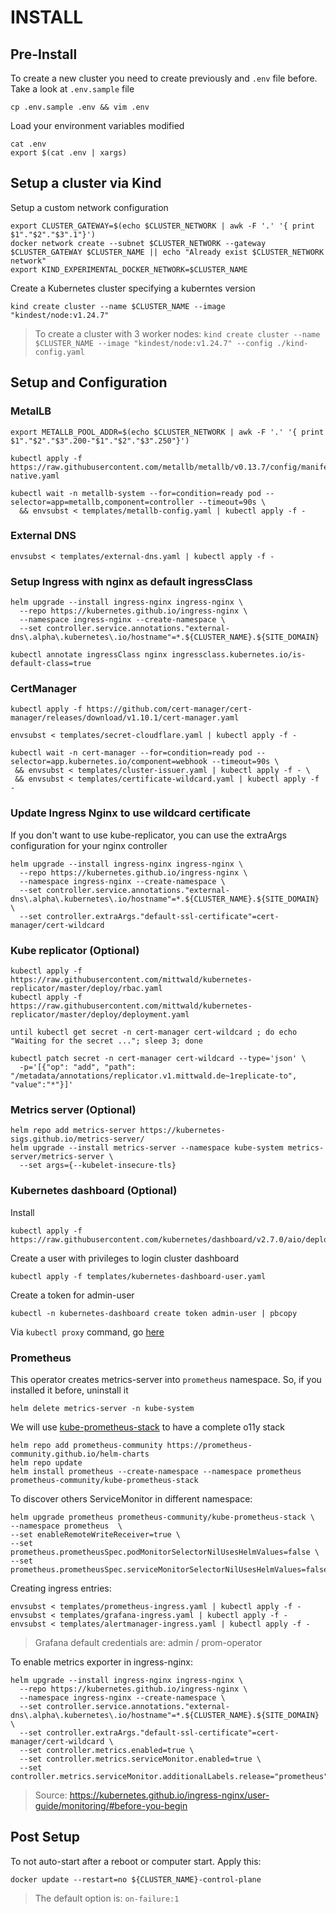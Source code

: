# INSTALL

## Pre-Install

To create a new cluster you need to create previously and `.env` file before. Take a look at `.env.sample` file

```
cp .env.sample .env && vim .env
```

Load your environment variables modified
```
cat .env
export $(cat .env | xargs)
```

## Setup a cluster via Kind


Setup a custom network configuration
```
export CLUSTER_GATEWAY=$(echo $CLUSTER_NETWORK | awk -F '.' '{ print $1"."$2"."$3".1"}')
docker network create --subnet $CLUSTER_NETWORK --gateway $CLUSTER_GATEWAY $CLUSTER_NAME || echo "Already exist $CLUSTER_NETWORK network"
export KIND_EXPERIMENTAL_DOCKER_NETWORK=$CLUSTER_NAME
```

Create a Kubernetes cluster specifying a kuberntes version

```
kind create cluster --name $CLUSTER_NAME --image "kindest/node:v1.24.7"
```
> To create a cluster with 3 worker nodes:
> `kind create cluster --name $CLUSTER_NAME --image "kindest/node:v1.24.7" --config ./kind-config.yaml`

## Setup and Configuration

### MetalLB

```
export METALLB_POOL_ADDR=$(echo $CLUSTER_NETWORK | awk -F '.' '{ print $1"."$2"."$3".200-"$1"."$2"."$3".250"}')
```
```
kubectl apply -f https://raw.githubusercontent.com/metallb/metallb/v0.13.7/config/manifests/metallb-native.yaml

kubectl wait -n metallb-system --for=condition=ready pod --selector=app=metallb,component=controller --timeout=90s \
  && envsubst < templates/metallb-config.yaml | kubectl apply -f -
```

### External DNS

```
envsubst < templates/external-dns.yaml | kubectl apply -f -
```

### Setup Ingress with nginx as default ingressClass

```
helm upgrade --install ingress-nginx ingress-nginx \
  --repo https://kubernetes.github.io/ingress-nginx \
  --namespace ingress-nginx --create-namespace \
  --set controller.service.annotations."external-dns\.alpha\.kubernetes\.io/hostname"=*.${CLUSTER_NAME}.${SITE_DOMAIN}

kubectl annotate ingressClass nginx ingressclass.kubernetes.io/is-default-class=true
```

### CertManager

```
kubectl apply -f https://github.com/cert-manager/cert-manager/releases/download/v1.10.1/cert-manager.yaml
```
```
envsubst < templates/secret-cloudflare.yaml | kubectl apply -f -

kubectl wait -n cert-manager --for=condition=ready pod --selector=app.kubernetes.io/component=webhook --timeout=90s \
 && envsubst < templates/cluster-issuer.yaml | kubectl apply -f - \
 && envsubst < templates/certificate-wildcard.yaml | kubectl apply -f -
```

### Update Ingress Nginx to use wildcard certificate 

If you don't want to use kube-replicator, you can use the extraArgs configuration for your nginx controller
```
helm upgrade --install ingress-nginx ingress-nginx \
  --repo https://kubernetes.github.io/ingress-nginx \
  --namespace ingress-nginx --create-namespace \
  --set controller.service.annotations."external-dns\.alpha\.kubernetes\.io/hostname"=*.${CLUSTER_NAME}.${SITE_DOMAIN} \
  --set controller.extraArgs."default-ssl-certificate"=cert-manager/cert-wildcard
```

### Kube replicator (Optional)

```
kubectl apply -f https://raw.githubusercontent.com/mittwald/kubernetes-replicator/master/deploy/rbac.yaml
kubectl apply -f https://raw.githubusercontent.com/mittwald/kubernetes-replicator/master/deploy/deployment.yaml
```
```
until kubectl get secret -n cert-manager cert-wildcard ; do echo  "Waiting for the secret ..."; sleep 3; done

kubectl patch secret -n cert-manager cert-wildcard --type='json' \
  -p='[{"op": "add", "path": "/metadata/annotations/replicator.v1.mittwald.de~1replicate-to", "value":"*"}]'
```

### Metrics server (Optional)

```
helm repo add metrics-server https://kubernetes-sigs.github.io/metrics-server/
helm upgrade --install metrics-server --namespace kube-system metrics-server/metrics-server \
  --set args={--kubelet-insecure-tls}
```

### Kubernetes dashboard (Optional)

Install 
```
kubectl apply -f https://raw.githubusercontent.com/kubernetes/dashboard/v2.7.0/aio/deploy/recommended.yaml
```

Create a user with privileges to login cluster dashboard
```
kubectl apply -f templates/kubernetes-dashboard-user.yaml
```
Create a token for admin-user
```
kubectl -n kubernetes-dashboard create token admin-user | pbcopy
```
Via `kubectl proxy` command, go [here](http://localhost:8001/api/v1/namespaces/kubernetes-dashboard/services/https:kubernetes-dashboard:/proxy)

### Prometheus

This operator creates metrics-server into `prometheus` namespace. So, if you installed it before, uninstall it
```
helm delete metrics-server -n kube-system
``` 
We will use [kube-prometheus-stack](https://artifacthub.io/packages/helm/prometheus-community/kube-prometheus-stack) to have a complete o11y stack
```
helm repo add prometheus-community https://prometheus-community.github.io/helm-charts
helm repo update
helm install prometheus --create-namespace --namespace prometheus prometheus-community/kube-prometheus-stack
```
To discover others ServiceMonitor in different namespace:
```
helm upgrade prometheus prometheus-community/kube-prometheus-stack \
--namespace prometheus  \
--set enableRemoteWriteReceiver=true \
--set prometheus.prometheusSpec.podMonitorSelectorNilUsesHelmValues=false \
--set prometheus.prometheusSpec.serviceMonitorSelectorNilUsesHelmValues=false
```

Creating ingress entries:

```
envsubst < templates/prometheus-ingress.yaml | kubectl apply -f -
envsubst < templates/grafana-ingress.yaml | kubectl apply -f -
envsubst < templates/alertmanager-ingress.yaml | kubectl apply -f -
```
> Grafana default credentials are: admin / prom-operator

To enable metrics exporter in ingress-nginx:

```
helm upgrade --install ingress-nginx ingress-nginx \
  --repo https://kubernetes.github.io/ingress-nginx \
  --namespace ingress-nginx --create-namespace \
  --set controller.service.annotations."external-dns\.alpha\.kubernetes\.io/hostname"=*.${CLUSTER_NAME}.${SITE_DOMAIN} \
  --set controller.extraArgs."default-ssl-certificate"=cert-manager/cert-wildcard \
  --set controller.metrics.enabled=true \
  --set controller.metrics.serviceMonitor.enabled=true \
  --set controller.metrics.serviceMonitor.additionalLabels.release="prometheus"
```

> Source: https://kubernetes.github.io/ingress-nginx/user-guide/monitoring/#before-you-begin

## Post Setup

To not auto-start after a reboot or computer start. Apply this:
```
docker update --restart=no ${CLUSTER_NAME}-control-plane
```
> The default option is: `on-failure:1`
